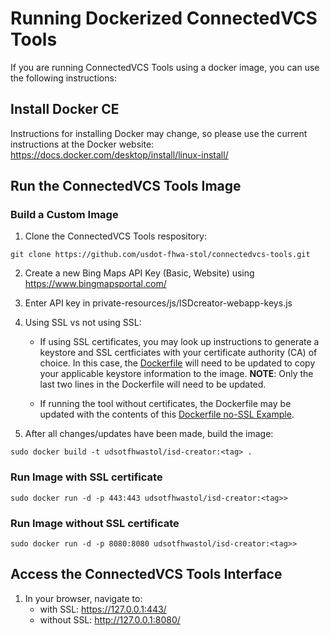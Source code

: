 # Running Dockerized ConnectedVCS Tools

If you are running ConnectedVCS Tools using a docker image, you can use the following instructions:

## Install Docker CE

Instructions for installing Docker may change, so please use the current instructions at the Docker website:
https://docs.docker.com/desktop/install/linux-install/

## Run the ConnectedVCS Tools Image

### Build a Custom Image

1. Clone the ConnectedVCS Tools respository:
```
git clone https://github.com/usdot-fhwa-stol/connectedvcs-tools.git
```
2. Create a new Bing Maps API Key (Basic, Website) using https://www.bingmapsportal.com/ 
3. Enter API key in private-resources/js/ISDcreator-webapp-keys.js

4. Using SSL vs not using SSL:

    - If using SSL certificates, you may look up instructions to generate a keystore and SSL certficiates with your certificate authority (CA) of choice. In this case, the [Dockerfile](../Dockerfile) will need to be updated to copy your applicable keystore information to the image. **NOTE**: Only the last two lines in the Dockerfile will need to be updated.

    - If running the tool without certificates, the Dockerfile may be updated with the contents of this [Dockerfile no-SSL Example](Dockerfile_No_SSL_Example).

5. After all changes/updates have been made, build the image:
```
sudo docker build -t udsotfhwastol/isd-creator:<tag> .
```

### Run Image with SSL certificate
```
sudo docker run -d -p 443:443 udsotfhwastol/isd-creator:<tag>>
```

### Run Image without SSL certificate
```
sudo docker run -d -p 8080:8080 udsotfhwastol/isd-creator:<tag>>
```

## Access the ConnectedVCS Tools Interface

1.  In your browser, navigate to:
    - with SSL: https://127.0.0.1:443/
    - without SSL: http://127.0.0.1:8080/
